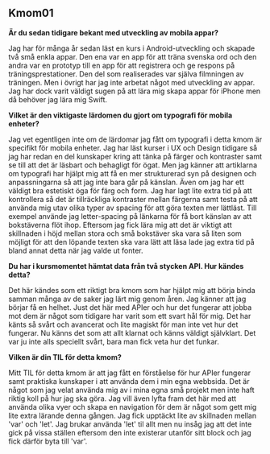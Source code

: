 Kmom01
-------

__Är du sedan tidigare bekant med utveckling av mobila appar?__

Jag har för många år sedan läst en kurs i Android-utveckling och skapade två små enkla appar.
Den ena var en app för att träna svenska ord och den andra var en prototyp till en app för att registrera och ge respons på träningsprestationer.
Den del som realiserades var själva filmningen av träningen.
Men i övrigt har jag inte arbetat något med utveckling av appar. Jag har dock varit väldigt sugen på att lära mig skapa appar för iPhone men då behöver jag lära mig Swift.

__Vilket är den viktigaste lärdomen du gjort om typografi för mobila enheter?__

Jag vet egentligen inte om de lärdomar jag fått om typografi i detta kmom är specifikt för mobila enheter. Jag har läst kurser i UX och Design tidigare så jag har redan en del kunskaper kring att tänka på färger och kontraster samt se till att det är läsbart och behagligt för ögat.
Men jag känner att artiklarna om typografi har hjälpt mig att få en mer strukturerad syn på designen och anpassningarna så att jag inte bara går på känslan. Även om jag har ett väldigt bra estetiskt öga för färg och form. 
Jag har lagt lite extra tid på att kontrollera så det är tillräckliga kontraster mellan färgerna samt testa på att använda mig utav olika typer av spacing för att göra texten mer lättläst. Till exempel använde jag letter-spacing på länkarna för få bort känslan av att bokstäverna flöt ihop.
Eftersom jag fick lära mig att det är viktigt att skillnaden i höjd mellan stora och små bokstäver ska vara så liten som möjligt för att den löpande texten ska vara lätt att läsa lade jag extra tid på bland annat detta när jag valde ut fonter.


__Du har i kursmomentet hämtat data från två stycken API. Hur kändes detta?__

Det här kändes som ett riktigt bra kmom som har hjälpt mig att börja binda samman många av de saker jag lärt mig genom åren. Jag känner att jag börjar få en helhet. Just det här med APIer och hur det fungerar att jobba mot dem är något som tidigare har varit som ett svart hål för mig.
Det har känts så svårt och avancerat och lite magiskt för man inte vet hur det fungerar.
Nu känns det som att allt klarnat och känns väldigt självklart. Det var ju inte alls speciellt svårt, bara man fick veta hur det funkar.


__Vilken är din TIL för detta kmom?__

Mitt TIL för detta kmom är att jag fått en förståelse för hur APIer fungerar samt praktiska kunskaper i att använda dem i min egna webbsida.
Det är något som jag velat använda mig av i mina egna små projekt men inte haft riktig koll på hur jag ska göra.
Jag vill även lyfta fram det här med att använda olika vyer och skapa en navigation för dem är något som gett mig lite extra lärande denna gången.
Jag fick upptäckt lite av skillnaden mellan 'var' och 'let'. Jag brukar använda 'let' til allt men nu insåg jag att det inte gick på vissa ställen eftersom den inte existerar utanför sitt block och jag fick därför byta till 'var'.

